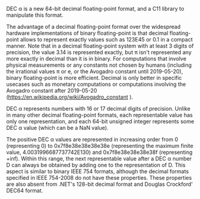DEC α is a new 64-bit decimal floating-point format, and a C11 library to
manipulate this format.

The advantage of a decimal floating-point format over the widespread
hardware implementations of binary floating-point is that decimal
floating-point allows to represent exactly values such as 123E45 or
0.1 in a compact manner. Note that in a decimal floating-point system
with at least 3 digits of precision, the value 3.14 is represented
exactly, but π isn't represented any more exactly in decimal than it
is in binary. For computations that involve physical measurements or
any constants not chosen by humans (including the irrational values π
or e, or the Avogadro constant until 2019-05-20), binary
floating-point is more efficient. Decimal is only better in specific
usecases such as monetary computations or computations involving the
Avogadro constant after 2019-05-20 (https://en.wikipedia.org/wiki/Avogadro_constant ).

DEC α represents numbers with 16 or 17 decimal digits of
precision. Unlike in many other decimal floating-point formats, each
representable value has only one representation, and each 64-bit unsigned
integer represents some DEC α value (which can be a NaN value).

The positive DEC α values are represented in increasing order
from 0 (representing 0) to 0x7f8e38e38e38e38e (representing the
maximum finite value, 4.0031996687737742E130) and 0x7f8e38e38e38e38f
(representing +inf).  Within this range, the next representable value
after a DEC α number D can always be obtained by adding one to the
representation of D. This aspect is similar to binary IEEE 754
formats, although the decimal formats specified in IEEE 754-2008 do
not have these properties. These properties are also absent from
.NET's 128-bit decimal format and Douglas Crockford' DEC64 format.




